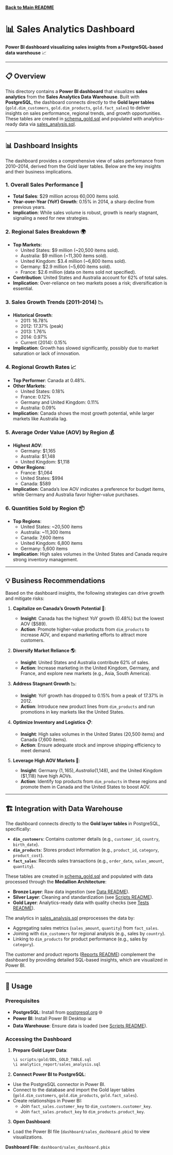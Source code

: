 **[Back to Main README](../README.md)**

# 📊 Sales Analytics Dashboard

**Power BI dashboard visualizing sales insights from a PostgreSQL-based data warehouse** 📈

---

## 📋 Overview

This directory contains a **Power BI dashboard** that visualizes **sales analytics** from the **Sales Analytics Data Warehouse**. Built with **PostgreSQL**, the dashboard connects directly to the **Gold layer tables** (`gold.dim_customers`, `gold.dim_products`, `gold.fact_sales`) to deliver insights on sales performance, regional trends, and growth opportunities. These tables are created in [schema_gold.sql](../scripts/gold/DDL_GOLD_TABLE.sql) and populated with analytics-ready data via [sales_analysis.sql](../analytics_report/sales_analysis.sql).

---

## 📊 Dashboard Insights

The dashboard provides a comprehensive view of sales performance from 2010–2014, derived from the Gold layer tables. Below are the key insights and their business implications.

### 1. Overall Sales Performance 📅
- **Total Sales**: $29 million across 60,000 items sold.
- **Year-over-Year (YoY) Growth**: 0.15% in 2014, a sharp decline from previous years.
- **Implication**: While sales volume is robust, growth is nearly stagnant, signaling a need for new strategies.

### 2. Regional Sales Breakdown 🌍
- **Top Markets**:
  - United States: $9 million (~20,500 items sold).
  - Australia: $9 million (~11,300 items sold).
  - United Kingdom: $3.4 million (~6,800 items sold).
  - Germany: $2.9 million (~5,600 items sold).
  - France: $2.6 million (data on items sold not specified).
- **Contribution**: United States and Australia account for 62% of total sales.
- **Implication**: Over-reliance on two markets poses a risk; diversification is essential.

### 3. Sales Growth Trends (2011–2014) 📉
- **Historical Growth**:
  - 2011: 16.78%
  - 2012: 17.37% (peak)
  - 2013: 1.76%
  - 2014: 0.97%
  - Current (2014): 0.15%
- **Implication**: Growth has slowed significantly, possibly due to market saturation or lack of innovation.

### 4. Regional Growth Rates 📈
- **Top Performer**: Canada at 0.48%.
- **Other Markets**:
  - United States: 0.18%
  - France: 0.12%
  - Germany and United Kingdom: 0.11%
  - Australia: 0.09%
- **Implication**: Canada shows the most growth potential, while larger markets like Australia lag.

### 5. Average Order Value (AOV) by Region 💰
- **Highest AOV**:
  - Germany: $1,165
  - Australia: $1,148
  - United Kingdom: $1,118
- **Other Regions**:
  - France: $1,064
  - United States: $994
  - Canada: $589
- **Implication**: Canada’s low AOV indicates a preference for budget items, while Germany and Australia favor higher-value purchases.

### 6. Quantities Sold by Region 📦
- **Top Regions**:
  - United States: ~20,500 items
  - Australia: ~11,300 items
  - Canada: 7,600 items
  - United Kingdom: 6,800 items
  - Germany: 5,600 items
- **Implication**: High sales volumes in the United States and Canada require strong inventory management.

---

## 💡 Business Recommendations

Based on the dashboard insights, the following strategies can drive growth and mitigate risks:

1. **Capitalize on Canada’s Growth Potential 🚀**:
   - **Insight**: Canada has the highest YoY growth (0.48%) but the lowest AOV ($589).
   - **Action**: Promote higher-value products from `dim_products` to increase AOV, and expand marketing efforts to attract more customers.

2. **Diversify Market Reliance 🌎**:
   - **Insight**: United States and Australia contribute 62% of sales.
   - **Action**: Increase marketing in the United Kingdom, Germany, and France, and explore new markets (e.g., Asia, South America).

3. **Address Stagnant Growth 📉**:
   - **Insight**: YoY growth has dropped to 0.15% from a peak of 17.37% in 2012.
   - **Action**: Introduce new product lines from `dim_products` and run promotions in key markets like the United States.

4. **Optimize Inventory and Logistics 📋**:
   - **Insight**: High sales volumes in the United States (20,500 items) and Canada (7,600 items).
   - **Action**: Ensure adequate stock and improve shipping efficiency to meet demand.

5. **Leverage High AOV Markets 💸**:
   - **Insight**: Germany ($1,165), Australia ($1,148), and the United Kingdom ($1,118) have high AOVs.
   - **Action**: Identify top products from `dim_products` in these regions and promote them in Canada and the United States to boost AOV.

---

## 🏗️ Integration with Data Warehouse

The dashboard connects directly to the **Gold layer tables** in PostgreSQL, specifically:
- **`dim_customers`**: Contains customer details (e.g., `customer_id`, `country`, `birth_date`).
- **`dim_products`**: Stores product information (e.g., `product_id`, `category`, `product_cost`).
- **`fact_sales`**: Records sales transactions (e.g., `order_date`, `sales_amount`, `quantity`).

These tables are created in [schema_gold.sql](../scripts/gold/DDL_GOLD_TABLE.sql) and populated with data processed through the **Medallion Architecture**:
- **Bronze Layer**: Raw data ingestion (see [Data README](../data/README.md)).
- **Silver Layer**: Cleaning and standardization (see [Scripts README](../scripts/README.md)).
- **Gold Layer**: Analytics-ready data with quality checks (see [Tests README](../tests/README.md)).

The analytics in [sales_analysis.sql](../scripts/gold/sales_analysis.sql) preprocesses the data by:
- Aggregating sales metrics (`sales_amount`, `quantity`) from `fact_sales`.
- Joining with `dim_customers` for regional analysis (e.g., sales by `country`).
- Linking to `dim_products` for product performance (e.g., sales by `category`).

The customer and product reports ([Reports README](../analytics/README.md)) complement the dashboard by providing detailed SQL-based insights, which are visualized in Power BI.

---

## 🚀 Usage

### Prerequisites
- **PostgreSQL**: Install from [postgresql.org](https://www.postgresql.org/download/) 🌐
- **Power BI**: Install Power BI Desktop 📊
- **Data Warehouse**: Ensure data is loaded (see [Scripts README](../scripts/README.md)).

### Accessing the Dashboard
1. **Prepare Gold Layer Data**:
   ```sql
   \i scripts/gold/DDL_GOLD_TABLE.sql
   \i analytics_report/sales_analysis.sql
   ```

2. **Connect Power BI to PostgreSQL**:

- Use the PostgreSQL connector in Power BI.
-  Connect to the database and import the Gold layer tables (`gold.dim_customers`, `gold.dim_products`, `gold.fact_sales`).
- Create relationships in Power BI:
    - Join `fact_sales.customer_key` to `dim_customers.customer_key`.
    - Join `fact_sales.product_key` to `dim_products.product_key`.

3. **Open Dashboard**:

- Load the Power BI file (`dashboard/sales_dashboard.pbix`) to view visualizations.

**Dashboard File**: `dashboard/sales_dashboard.pbix`